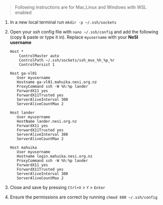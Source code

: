 

> Following instructions are for Mac,Linux and Windows with WSL enabled

1. In a new local terminal run `mkdir -p ~/.ssh/sockets`

2. Open your *ssh* config file with  `nano ~/.ssh/config` and add the following (copy & paste or type it in). Replace `myusername` with your **NeSI username**

   ```
   Host *
       ControlMaster auto
       ControlPath ~/.ssh/sockets/ssh_mux_%h_%p_%r
       ControlPersist 1
   
   Host ga-vl01
      User myusername
      Hostname ga-vl01.mahuika.nesi.org.nz
      ProxyCommand ssh -W %h:%p lander
      ForwardX11 yes
      ForwardX11Trusted yes
      ServerAliveInterval 300
      ServerAliveCountMax 2
   
   Host lander
      User myusername  
      HostName lander.nesi.org.nz
      ForwardX11 yes
      ForwardX11Trusted yes
      ServerAliveInterval 300
      ServerAliveCountMax 2
   
   Host mahuika
      User myusername  
      Hostname login.mahuika.nesi.org.nz
      ProxyCommand ssh -W %h:%p lander
      ForwardX11 yes
      ForwardX11Trusted yes
      ServerAliveInterval 300
      ServerAliveCountMax 2
   ```

   

3. Close and save by pressing `Ctrl+X`  >  `Y` > `Enter`

4. Ensure the permissions are correct by running `chmod 600 ~/.ssh/config`